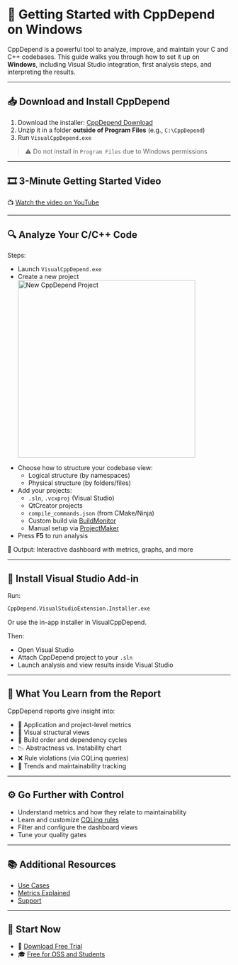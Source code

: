 <!--
title: Getting Started with CppDepend on Windows
description: Unlock the power of CppDepend to enhance your C and C++ code quality and maintainability. Learn how to get started with installation, setup, and best practices.
keywords: CppDepend, C++, Static Analysis, Windows, Setup Guide, Visual Studio Integration, Maintainability
canonical: https://www.cppdepend.com/documentation/getting-started-with-cppdepend
-->

# 🚀 Getting Started with CppDepend on Windows

CppDepend is a powerful tool to analyze, improve, and maintain your C and C++ codebases. This guide walks you through how to set it up on **Windows**, including Visual Studio integration, first analysis steps, and interpreting the results.

---

## 📥 Download and Install CppDepend

1. Download the installer: [CppDepend Download](https://www.cppdepend.com/download)
2. Unzip it in a folder **outside of Program Files** (e.g., `C:\CppDepend`)
3. Run `VisualCppDepend.exe`

> ⚠️ Do not install in `Program Files` due to Windows permissions

---

## 🎞️ 3-Minute Getting Started Video

📺 [Watch the video on YouTube](https://www.youtube.com/watch?v=Mo1amujyVZU)

---

## 🔍 Analyze Your C/C++ Code

Steps:

- Launch `VisualCppDepend.exe`
- Create a new project
  <div align="left">
  <img src="https://www.cppdepend.com/img/newproject.webp" alt="New CppDepend Project" width="400"/>
</div>

- Choose how to structure your codebase view:
  - Logical structure (by namespaces)
  - Physical structure (by folders/files)
- Add your projects:
  - `.sln`, `.vcxproj` (Visual Studio)
  - QtCreator projects
  - `compile_commands.json` (from CMake/Ninja)
  - Custom build via [BuildMonitor](build-monitor)
  - Manual setup via [ProjectMaker](project-maker)
- Press **F5** to run analysis

📸 Output: Interactive dashboard with metrics, graphs, and more

---

## 🔌 Install Visual Studio Add-in

Run:

```bash
CppDepend.VisualStudioExtension.Installer.exe
```

Or use the in-app installer in VisualCppDepend.

Then:

- Open Visual Studio
- Attach CppDepend project to your `.sln`
- Launch analysis and view results inside Visual Studio

---

## 🧾 What You Learn from the Report

CppDepend reports give insight into:

- 🔢 Application and project-level metrics
- 🧠 Visual structural views
- 🔄 Build order and dependency cycles
- 📉 Abstractness vs. Instability chart
- ❌ Rule violations (via CQLinq queries)
- 🧮 Trends and maintainability tracking

---

## ⚙️ Go Further with Control

- Understand metrics and how they relate to maintainability
- Learn and customize [CQLinq rules](https://www.cppdepend.com/documentation/cqlinq-syntax)
- Filter and configure the dashboard views
- Tune your quality gates

---

## 📚 Additional Resources

- [Use Cases](https://www.cppdepend.com/use-cases)
- [Metrics Explained](https://www.cppdepend.com/documentation/code-metrics)
- [Support](mailto:support@cppdepend.com)

---

## 🎯 Start Now

- 🧪 [Download Free Trial](https://www.cppdepend.com/download)
- 🎓 [Free for OSS and Students](https://www.cppdepend.com/cppdepend-for-oss)

